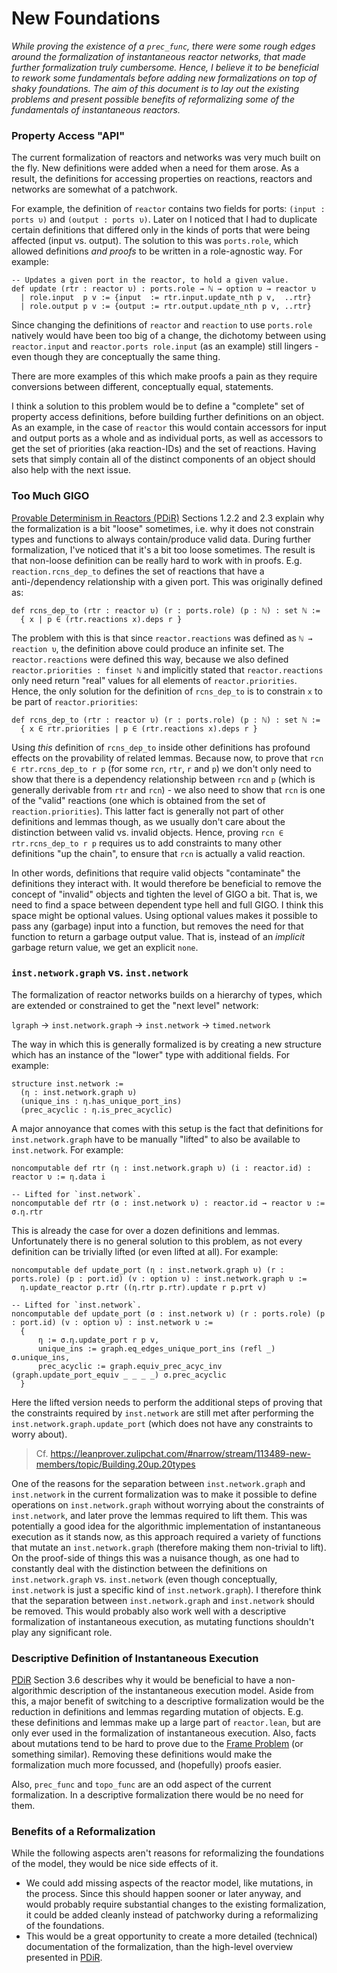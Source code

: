 # New Foundations

*While proving the existence of a `prec_func`, there were some rough edges around the formalization of instantaneous reactor networks, that made further formalization truly cumbersome. Hence, I believe it to be beneficial to rework some fundamentals before adding new formalizations on top of shaky foundations.
The aim of this document is to lay out the existing problems and present possible benefits of reformalizing some of the fundamentals of instantaneous reactors.*

### Property Access "API"

The current formalization of reactors and networks was very much built on the fly. New definitions were added when a need for them arose. As a result, the definitions for accessing properties on reactions, reactors and networks are somewhat of a patchwork. 

For example, the definition of `reactor` contains two fields for ports: `(input : ports υ)` and `(output : ports υ)`. Later on I noticed that I had to duplicate certain definitions that differed only in the kinds of ports that were being affected (input vs. output). The solution to this was `ports.role`, which allowed definitions *and proofs* to be written in a role-agnostic way. For example:

```
-- Updates a given port in the reactor, to hold a given value.
def update (rtr : reactor υ) : ports.role → ℕ → option υ → reactor υ
  | role.input  p v := {input  := rtr.input.update_nth p v,  ..rtr}
  | role.output p v := {output := rtr.output.update_nth p v, ..rtr}
```

Since changing the definitions of `reactor` and `reaction` to use `ports.role` natively would have been too big of a change, the dichotomy between using `reactor.input` and `reactor.ports role.input` (as an example) still lingers - even though they are conceptually the same thing.

There are more examples of this which make proofs a pain as they require conversions between different, conceptually equal, statements.

I think a solution to this problem would be to define a "complete" set of property access definitions, before building further definitions on an object.
As an example, in the case of `reactor` this would contain accessors for input and output ports as a whole and as individual ports, as well as accessors to get the set of priorities (aka reaction-IDs) and the set of reactions.
Having sets that simply contain all of the distinct components of an object should also help with the next issue. 

### Too Much GIGO

[Provable Determinism in Reactors (PDiR)](https://github.com/marcusrossel/bachelors-thesis/blob/main/Thesis/Thesis.pdf) Sections 1.2.2 and 2.3 explain why the formalization is a bit "loose" sometimes, i.e. why it does not constrain types and functions to always contain/produce valid data. During further formalization, I've noticed that it's a bit too loose sometimes. The result is that non-loose definition can be really hard to work with in proofs. E.g. `reaction.rcns_dep_to` defines the set of reactions that have a anti-/dependency relationship with a given port.
This was originally defined as:

```
def rcns_dep_to (rtr : reactor υ) (r : ports.role) (p : ℕ) : set ℕ :=
  { x | p ∈ (rtr.reactions x).deps r }
```

The problem with this is that since `reactor.reactions` was defined as `ℕ → reaction υ`, the definition above could produce an infinite set.
The `reactor.reactions` were defined this way, because we also defined `reactor.priorities : finset ℕ` and implicitly stated that `reactor.reactions` only need return "real" values for all elements of `reactor.priorities`.
Hence, the only solution for the definition of `rcns_dep_to` is to constrain `x` to be part of `reactor.priorities`:

```
def rcns_dep_to (rtr : reactor υ) (r : ports.role) (p : ℕ) : set ℕ :=
  { x ∈ rtr.priorities | p ∈ (rtr.reactions x).deps r }
```

Using *this* definition of `rcns_dep_to` inside other definitions has profound effects on the provability of related lemmas.
Because now, to prove that `rcn ∈ rtr.rcns_dep_to r p` (for some `rcn`, `rtr`, `r` and `p`) we don't only need to show that there is a dependency relationship between `rcn` and `p` (which is generally derivable from `rtr` and `rcn`) - we also need to show that `rcn` is one of the "valid" reactions (one which is obtained from the set of `reaction.priorities`).
This latter fact is generally not part of other definitions and lemmas though, as we usually don't care about the distinction between valid vs. invalid objects.
Hence, proving `rcn ∈ rtr.rcns_dep_to r p` requires us to add constraints to many other definitions "up the chain", to ensure that `rcn` is actually a valid reaction.

In other words, definitions that require valid objects "contaminate" the definitions they interact with.
It would therefore be beneficial to remove the concept of "invalid" objects and tighten the level of GIGO a bit.
That is, we need to find a space between dependent type hell and full GIGO. I think this space might be optional values.
Using optional values makes it possible to pass any (garbage) input into a function, but removes the need for that function to return a garbage output value.
That is, instead of an *implicit* garbage return value, we get an explicit `none`.

### `inst.network.graph` vs. `inst.network`

The formalization of reactor networks builds on a hierarchy of types, which are extended or constrained to get the "next level" network:

`lgraph` → `inst.network.graph` → `inst.network` → `timed.network`

The way in which this is generally formalized is by creating a new structure which has an instance of the "lower" type with additional fields. For example:

```
structure inst.network :=
  (η : inst.network.graph υ)
  (unique_ins : η.has_unique_port_ins)
  (prec_acyclic : η.is_prec_acyclic)
```

A major annoyance that comes with this setup is the fact that definitions for `inst.network.graph` have to be manually "lifted" to also be available to `inst.network`. For example:

```
noncomputable def rtr (η : inst.network.graph υ) (i : reactor.id) : reactor υ := η.data i

-- Lifted for `inst.network`.
noncomputable def rtr (σ : inst.network υ) : reactor.id → reactor υ := σ.η.rtr
```

This is already the case for over a dozen definitions and lemmas.
Unfortunately there is no general solution to this problem, as not every definition can be trivially lifted (or even lifted at all). For example: 

```
noncomputable def update_port (η : inst.network.graph υ) (r : ports.role) (p : port.id) (v : option υ) : inst.network.graph υ :=
  η.update_reactor p.rtr ((η.rtr p.rtr).update r p.prt v)

-- Lifted for `inst.network`.
noncomputable def update_port (σ : inst.network υ) (r : ports.role) (p : port.id) (v : option υ) : inst.network υ :=
  {
      η := σ.η.update_port r p v,
      unique_ins := graph.eq_edges_unique_port_ins (refl _) σ.unique_ins,
      prec_acyclic := graph.equiv_prec_acyc_inv (graph.update_port_equiv _ _ _ _) σ.prec_acyclic
  }
```

Here the lifted version needs to perform the additional steps of proving that the constraints required by `inst.network` are still met after performing the `inst.network.graph.update_port` (which does not have any constraints to worry about). 

> Cf. https://leanprover.zulipchat.com/#narrow/stream/113489-new-members/topic/Building.20up.20types

One of the reasons for the separation between `inst.network.graph` and `inst.network` in the current formalization was to make it possible to define operations on `inst.network.graph` without worrying about the constraints of `inst.network`, and later prove the lemmas required to lift them. This was potentially a good idea for the algorithmic implementation of instantaneous execution as it stands now, as this approach required a variety of functions that mutate an `inst.network.graph` (therefore making them non-trivial to lift). On the proof-side of things this was a nuisance though, as one had to constantly deal with the distinction between the definitions on `inst.network.graph` vs. `inst.network` (even though conceptually, `inst.network` is just a specific kind of `inst.network.graph`).
I therefore think that the separation between `inst.network.graph` and `inst.network` should be removed.
This would probably also work well with a descriptive formalization of instantaneous execution, as mutating functions shouldn't play any significant role.

### Descriptive Definition of Instantaneous Execution

[PDiR](https://github.com/marcusrossel/bachelors-thesis/blob/main/Thesis/Thesis.pdf) Section 3.6 describes why it would be beneficial to have a non-algorithmic description of the instantaneous execution model.
Aside from this, a major benefit of switching to a descriptive formalization would be the reduction in definitions and lemmas regarding mutation of objects.
E.g. these definitions and lemmas make up a large part of `reactor.lean`, but are only ever used in the formalization of instantaneous execution. 
Also, facts about mutations tend to be hard to prove due to the [Frame Problem](https://en.wikipedia.org/wiki/Frame_problem) (or something similar).
Removing these definitions would make the formalization much more focussed, and (hopefully) proofs easier.

Also, `prec_func` and `topo_func` are an odd aspect of the current formalization. 
In a descriptive formalization there would be no need for them.

### Benefits of a Reformalization

While the following aspects aren't reasons for reformalizing the foundations of the model, they would be nice side effects of it.

* We could add missing aspects of the reactor model, like mutations, in the process. Since this should happen sooner or later anyway, and would probably require substantial changes to the existing formalization, it could be added cleanly instead of patchworky during a reformalizing of the foundations.
* This would be a great opportunity to create a more detailed (technical) documentation of the formalization, than the high-level overview presented in [PDiR](https://github.com/marcusrossel/bachelors-thesis/blob/main/Thesis/Thesis.pdf).